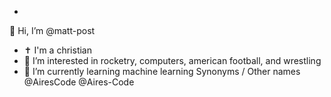- <!--- Hi there! --->
👋 Hi, I’m @matt-post
- ✝️ I'm a christian
- 👀 I’m interested in rocketry, computers, american football, and wrestling
- 🌱 I’m currently learning machine learning
   Synonyms / Other names
  @AiresCode
  @Aires-Code
